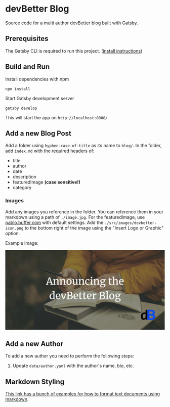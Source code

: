 # devBetter Blog

Source code for a multi author devBetter blog built with Gatsby.

## Prerequisites

The Gatsby CLI is required to run this project. ([install instructions](https://www.gatsbyjs.com/docs/tutorial/part-0/#gatsby-cli))

## Build and Run

Install dependencies with npm

```
npm install
```

Start Gatsby development server

```
gatsby develop
```

This will start the app on `http://localhost:8000/`

## Add a new Blog Post

Add a folder using `hyphen-case-of-title` as its name to `blog/`. In the folder, add `index.md` with the required headers of:

- title
- author
- date
- description
- featuredImage **(case sensitive!)**
- category

### Images

Add any images you reference in the folder. You can reference them in your markdown using a path of `./image.jpg`. For the featuredImage, use [pablo.buffer.com](https://pablo.buffer.com/#) with default settings. Add the `./src/images/devbetter-icon.png` to the bottom right of the image using the "Insert Logo or Graphic" option.

Example image:

[![Announging the devBetter Blog](https://raw.githubusercontent.com/DevBetterCom/blogs.gatsby/7d320d57ed92f858a86ebe1a395c15117c243997/content/blog/hello-world/announcing-the-devbetter-blog.png)](https://raw.githubusercontent.com/DevBetterCom/blogs.gatsby/7d320d57ed92f858a86ebe1a395c15117c243997/content/blog/hello-world/announcing-the-devbetter-blog.png)

## Add a new Author

To add a new author you need to perform the following steps:

1. Update `data/author.yaml` with the author's name, bio, etc.

## Markdown Styling

[This link has a bunch of examples for how to format text documents using markdown](https://raw.githubusercontent.com/adamschwartz/github-markdown-kitchen-sink/master/README.md).